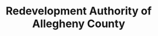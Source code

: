 ---
layout: repo
title: "Redevelopment Authority of Allegheny County"
id: 14936
permalink: repos/14936/
---